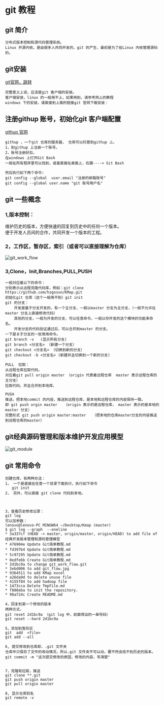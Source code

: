 # git 教程
## git 简介
```
分布式版本控制和源代码管理系统。
Linux 开源内核，是由很多人共同开发的，git 的产生，最初是为了给Linux 内核管理源码的。
```
## git安装
[git官网，跳转](https://git-scm.com/)
```
完整意义上说，应该是git 客户端的安装。
客户端安装，linux 的一般用不上，如果用到，请参考网上的教程
windows 下的安装，请直接到上面的链接git 官网下载安装：
```

## 注册githup 账号，初始化git 客户端配置
[githup 官网](github.com)
```
githup ，一个git 仓库的服务器， 仓库可以托管到githup 上。
1，到githup 上注册一个账号，
2，账号注册好后，
在windows 上打开Git Bash
一般在所有程序里可以找到，或者直接在桌面上，右键----> Git Bash

然后执行如下两个命令:
git config --global  user.email "注册的邮箱账号"
git config --global user.name "git 账号用户名"
```




## git 一些概念
### 1,版本控制：  
维护历史的版本，方便快速的回复到历史中的任何一个版本。  
便于开发人员间的合作，共同开发一个版本的工程。  

### 2，工作区，暂存区，索引（或者可以直接理解为仓库）  
![git_work_flow](https://github.com/hzgosun/KMap/blob/master/Picture/Git/git_work_flow.gif)

### 3,Clone，Init,Branches,PULL,PUSH
```
一般对应着以下的命令：
分别表示从远程克隆代码库，例如：git clone  https://github.com/hzgosun/KMap.git
初始化git 仓库（这个一般用不到）git init
git 的分支：  
    开发是基于分支开发的，有一个主分支，一般以master 分支为主分支，（一般不允许在master 分支上直接修改代码）
    其他的分支，一般为开发的分支，可以任意命令，一般以你开发的这个模块的功能来命名。
    开发分支的代码验证通过后，可以合并到master 的分支。
一下是关于分支的一些常用命令。
git branch -v   (显示所有分支)
git branch <分支名> （新建一个分支）
git checkout <分支名> （切换到新的分支）
git checkout -b <分支名> (新建并且切换到一个新的分支)

PULL  拉取：
从远程仓库拉取代码，
对应着git pull origin master （origin 代表着远程仓库  master 表示远程仓库的主分支）
拉取代码，并且合并到本地库。

PUSH 
推送，把本地commit 的内容，推送到远程仓库，是本地和远程仓库的内容保持一致。 
即 git push orgin master   （origin 表示的是远程仓库， master 表示的是本地的master 分支）
完整形式 git push origin master:master   （把本地的仓库master分支的内容推送到远程仓库的master）

```


## git经典源码管理和版本维护开发应用模型
![git_module](https://github.com/hzgosun/KMap/blob/master/Picture/Git/git_developer_modle_for_team_menbers.gif)

## git 常用命令

```
创建仓库，有两种办法：
1， 一个是直接在任意一个目录下面执行，执行如下命令
   git init
2， 另外，可以直接 git clone 代码到本地。



3，查看历史修改记录：
git log 
可以加参数：
lenovo@lenovo-PC MINGW64 ~/Desktop/Kmap (master)
$ git log --graph  --oneline
* 3a337cf (HEAD -> master, origin/master, origin/HEAD) to add file of 经典开发版本管理和源码管理模型
* 476904e Update Git简单教程.md
* fd397b4 Update Git简单教程.md
* 5c97295 Update Git简单教程.md
* 0edfe6b Create Git简单教程.md
* 2d1bc9a to change git_work_flow.git
* 3ebd006 to add git_flow.jpg
* 9364511 to add KMap excel
* a26da9d to delete unuse file
* 4155f84 to add hadoop file
* 1473cca Delete TmpFile.md
* f888eba to init the repository.
* 98a724c Create README.md

4，回复到某一个修改的版本
两种方式，
git reset 2d1bc9a （git log 中，前面得出的一串号码）
git reset --hard 2d1bc9a

5，添加到暂存区
git  add  <file>
git add --all

6, 提交修改到仓库即，.git 文件夹
仓库中只保存了文件的改动情况，所以.git 文件夹不可以动，要不然会找不到历史的版本。
git commit -m "这次提交修改的原因，修改的内容，写清楚"


7，克隆和拉取，推送
git clone **.git
git push origin master
git pull origin master

8, 显示仓库别名
git remote -v 



```



